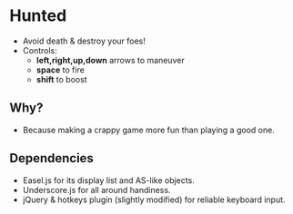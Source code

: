 Hunted
======
- Avoid death & destroy your foes!
- Controls:
	- **left,right,up,down** arrows to maneuver
	- **space** to fire
	- **shift** to boost

Why?
----
- Because making a crappy game more fun than playing a good one.

Dependencies
------------
- Easel.js for its display list and AS-like objects.
- Underscore.js for all around handiness.
- jQuery & hotkeys plugin (slightly modified) for reliable keyboard input.